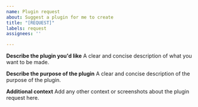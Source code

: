 ```yaml
---
name: Plugin request
about: Suggest a plugin for me to create
title: "[REQUEST]"
labels: request
assignees: ''

---
```


**Describe the plugin you'd like**
A clear and concise description of what you want to be made.

**Describe the purpose of the plugin**
A clear and concise description of the purpose of the plugin.

**Additional context**
Add any other context or screenshots about the plugin request here.
